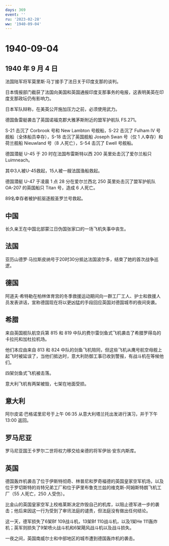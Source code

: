 ```yaml
---
days: 369
event: ''
ru: '2023-02-28'
ww: '1940-09-04'
---
```


# 1940-09-04

## 1940 年 9 月 4 日

法国陆军将军莫里斯·马丁接手了法日关于印度支那的谈判。

日本情报部门截获了法国向美国和英国通报印度支那事务的电报，这表明美英在印度支那政坛仍有影响力。

日本军队辩称，在美英公开施加压力之前，必须使用武力。

德国鱼雷艇袭击了英国诺福克郡大雅茅斯附近的盟军护航队 FS.271。

S-21 击沉了 Corbrook 号和 New Lambton 号舰船，S-22 击沉了 Fulham IV
号舰船（全体船员幸存），S-18 击沉了英国舰船 Joseph Swan 号（仅 1
人幸存）和荷兰舰船 Nieuwland 号（8 人死亡），S-54 击沉了 Ewell 号舰船。

德国潜艇 U-45 于 20 时在法国布雷斯特以西 200 英里处击沉了爱尔兰船只
Luimneach。

其中3人被U-45救起，15人被一艘法国渔船救起。

德国潜艇 U-47 于凌晨 1 点 28 分在爱尔兰西北 250 英里处击沉了盟军护航队
OA-207 的英国船只 Titan 号，造成 6 人死亡。

89名幸存者被护航驱逐舰圣罗兰号救起。

## 中国

长久亲王在中国北部蒙江日伪国张家口的一场飞机失事中丧生。

## 法国

亚历山德罗·马拉斯皮纳号于20时30分抵达法国波尔多，结束了她的首次战争巡逻。

## 德国

阿道夫·希特勒在柏林体育宫的冬季救援运动期间向一群工厂工人、护士和救援人员发表讲话，宣称德国现在将以更凶猛的手段回应英国对德国城市的夜间突袭。

## 希腊

来自英国舰队航空兵第 815 和 819
中队的费尔雷剑鱼式飞机袭击了希腊罗得岛的卡拉托和加杜拉机场。

他们本应由来自 813 和 824
中队的剑鱼飞机陪同，但这些飞机从鹰号航空母舰上起飞时被延误了，当他们抵达时，意大利防御工事已收到警报，有战斗机在等候他们。

四架剑鱼式飞机被击落。

意大利飞机有两架被毁，七架在地面受损。

## 意大利

阿尔皮诺·巴格诺里尼号于上午 06:35 从意大利塔兰托出发进行演习，并于下午
13:00 返回。

## 罗马尼亚

罗马尼亚国王卡罗尔二世将权力移交给亲德的将军伊翁·安东内斯库。

## 英国

德国轰炸机袭击了位于伊斯特彻奇、林普尼和罗奇福德的英国皇家空军机场，以及位于罗切斯特的肖特兄弟工厂和位于萨里布鲁克兰兹的维克斯-阿姆斯特朗飞机工厂（55
人死亡，250 人受伤）。

比金山的英国皇家空军上校格莱斯决定炸毁自己的机库，以阻止德军进一步的袭击；他后来因这一行为受到了审讯法庭的谴责，但法庭没有做出任何结论。

这一天，德军损失了6架Bf 109战斗机，13架Bf 110战斗机，以及1架He
111轰炸机；英军则损失了9架喷火战斗机和6架飓风战斗机以及战斗损失。

一夜之间，英国南威尔士和中部地区的城市遭到德国轰炸机的袭击。
